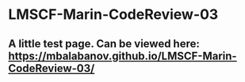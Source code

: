 # LMSCF-Marin-CodeReview-03
## A little test page. Can be viewed here: https://mbalabanov.github.io/LMSCF-Marin-CodeReview-03/
